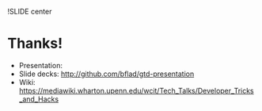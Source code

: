 !SLIDE center

# Thanks! #

* Presentation: 
* Slide decks: http://github.com/bflad/gtd-presentation
* Wiki: https://mediawiki.wharton.upenn.edu/wcit/Tech_Talks/Developer_Tricks_and_Hacks